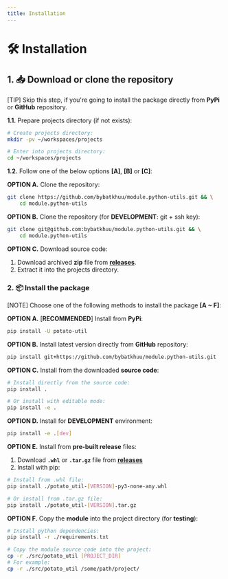 ```yaml
---
title: Installation
---
```


# 🛠 Installation

## 1. 📥 Download or clone the repository

[TIP] Skip this step, if you're going to install the package directly from **PyPi** or **GitHub** repository.

**1.1.** Prepare projects directory (if not exists):

```sh
# Create projects directory:
mkdir -pv ~/workspaces/projects

# Enter into projects directory:
cd ~/workspaces/projects
```

**1.2.** Follow one of the below options **[A]**, **[B]** or **[C]**:

**OPTION A.** Clone the repository:

```sh
git clone https://github.com/bybatkhuu/module.python-utils.git && \
    cd module.python-utils
```

**OPTION B.** Clone the repository (for **DEVELOPMENT**: git + ssh key):

```sh
git clone git@github.com:bybatkhuu/module.python-utils.git && \
    cd module.python-utils
```

**OPTION C.** Download source code:

1. Download archived **zip** file from [**releases**](https://github.com/bybatkhuu/module.python-utils/releases).
2. Extract it into the projects directory.

### 2. 📦 Install the package

[NOTE] Choose one of the following methods to install the package **[A ~ F]**:

**OPTION A.** [**RECOMMENDED**] Install from **PyPi**:

```sh
pip install -U potato-util
```

**OPTION B.** Install latest version directly from **GitHub** repository:

```sh
pip install git+https://github.com/bybatkhuu/module.python-utils.git
```

**OPTION C.** Install from the downloaded **source code**:

```sh
# Install directly from the source code:
pip install .

# Or install with editable mode:
pip install -e .
```

**OPTION D.** Install for **DEVELOPMENT** environment:

```sh
pip install -e .[dev]
```

**OPTION E.** Install from **pre-built release** files:

1. Download **`.whl`** or **`.tar.gz`** file from [**releases**](https://github.com/bybatkhuu/module.python-utils/releases)
2. Install with pip:

```sh
# Install from .whl file:
pip install ./potato_util-[VERSION]-py3-none-any.whl

# Or install from .tar.gz file:
pip install ./potato_util-[VERSION].tar.gz
```

**OPTION F.** Copy the **module** into the project directory (for **testing**):

```sh
# Install python dependencies:
pip install -r ./requirements.txt

# Copy the module source code into the project:
cp -r ./src/potato_util [PROJECT_DIR]
# For example:
cp -r ./src/potato_util /some/path/project/
```
